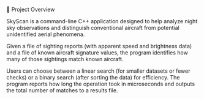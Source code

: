 🌌 Project Overview

SkyScan is a command-line C++ application designed to help analyze night sky observations and distinguish conventional aircraft from potential unidentified aerial phenomena.

Given a file of sighting reports (with apparent speed and brightness data) and a file of known aircraft signature values, the program identifies how many of those sightings match known aircraft.

Users can choose between a linear search (for smaller datasets or fewer checks) or a binary search (after sorting the data) for efficiency. The program reports how long the operation took in microseconds and outputs the total number of matches to a results file.
